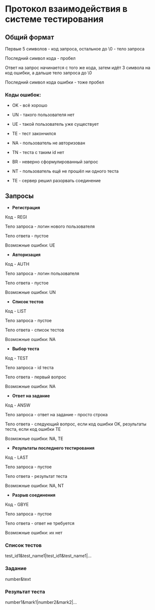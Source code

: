 # Протокол взаимодействия в системе тестирования

## Общий формат

Первые 5 символов - код запроса, остальное до \0 - тело запроса

Последний символ кода - пробел

Ответ на запрос начинается с того же кода, затем идёт 3 символа на код ошибки, а дальше тело запроса до \0

Последний символ кода ошибки - тоже пробел

### Коды ошибок:

- OK - всё хорошо

- UN - такого пользователя нет

- UE - такой пользователь уже существует

- TE - тест закончился

- NA - пользователь не авторизован

- TN - теста с таким id нет

- BR - неверно сформулированный запрос

- NT - пользователь ещё не прошёл ни одного теста

- TE - сервер решил разорвать соединение

## Запросы

- **Регистрация**

Код - REGI

Тело запроса - логин нового пользователя

Тело ответа - пустое

Возможные ошибки: UE

- **Авторизация**

Код - AUTH

Тело запроса - логин пользователя

Тело ответа - пустое

Возможные ошибки: UN

- **Список тестов**

Код - LIST

Тело запроса - пустое

Тело ответа - список тестов

Возможные ошибки: NA

- **Выбор теста**

Код - TEST

Тело запроса - id теста

Тело ответа - первый вопрос

Возможные ошибки: NA

- **Ответ на задание**

Код - ANSW

Тело запроса - ответ на задание - просто строка

Тело ответа - следующий вопрос, если код ошибки OK, результаты теста, если код ошибки TE

Возможные ошибки: NA, TE

- **Результаты последнего тестирования**

Код - LAST

Тело запроса - пустое

Тело ответа - результат теста

Возможные ошибки: NA, NT

- **Разрыв соединения**

Код - GBYE

Тело запроса - пустое

Тело ответа - ответ не требуется

Возможные ошибки: их нет

### Список тестов

test_id1&test_name1|test_id1&test_name1|...

### Задание

number&text

### Результат теста

number1&mark1|number2&mark2|...

